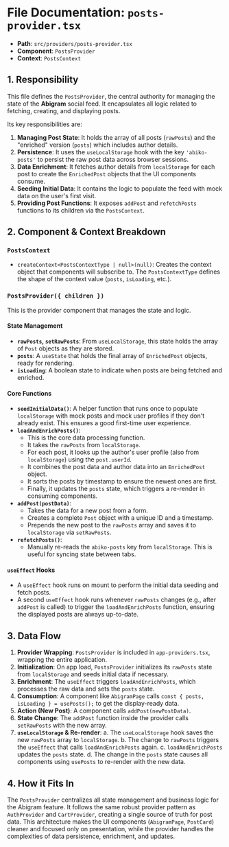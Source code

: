 # File Documentation: `posts-provider.tsx`

-   **Path**: `src/providers/posts-provider.tsx`
-   **Component**: `PostsProvider`
-   **Context**: `PostsContext`

## 1. Responsibility

This file defines the `PostsProvider`, the central authority for managing the state of the **Abigram** social feed. It encapsulates all logic related to fetching, creating, and displaying posts.

Its key responsibilities are:
1.  **Managing Post State**: It holds the array of all posts (`rawPosts`) and the "enriched" version (`posts`) which includes author details.
2.  **Persistence**: It uses the `useLocalStorage` hook with the key `'abiko-posts'` to persist the raw post data across browser sessions.
3.  **Data Enrichment**: It fetches author details from `localStorage` for each post to create the `EnrichedPost` objects that the UI components consume.
4.  **Seeding Initial Data**: It contains the logic to populate the feed with mock data on the user's first visit.
5.  **Providing Post Functions**: It exposes `addPost` and `refetchPosts` functions to its children via the `PostsContext`.

## 2. Component & Context Breakdown

### `PostsContext`
-   `createContext<PostsContextType | null>(null)`: Creates the context object that components will subscribe to. The `PostsContextType` defines the shape of the context value (`posts`, `isLoading`, etc.).

### `PostsProvider({ children })`
This is the provider component that manages the state and logic.

#### State Management
-   **`rawPosts`, `setRawPosts`**: From `useLocalStorage`, this state holds the array of `Post` objects as they are stored.
-   **`posts`**: A `useState` that holds the final array of `EnrichedPost` objects, ready for rendering.
-   **`isLoading`**: A boolean state to indicate when posts are being fetched and enriched.

#### Core Functions

-   **`seedInitialData()`**: A helper function that runs once to populate `localStorage` with mock posts and mock user profiles if they don't already exist. This ensures a good first-time user experience.
-   **`loadAndEnrichPosts()`**:
    -   This is the core data processing function.
    -   It takes the `rawPosts` from `localStorage`.
    -   For each post, it looks up the author's user profile (also from `localStorage`) using the `post.userId`.
    -   It combines the post data and author data into an `EnrichedPost` object.
    -   It sorts the posts by timestamp to ensure the newest ones are first.
    -   Finally, it updates the `posts` state, which triggers a re-render in consuming components.
-   **`addPost(postData)`**:
    -   Takes the data for a new post from a form.
    -   Creates a complete `Post` object with a unique ID and a timestamp.
    -   Prepends the new post to the `rawPosts` array and saves it to `localStorage` via `setRawPosts`.
-   **`refetchPosts()`**:
    -   Manually re-reads the `abiko-posts` key from `localStorage`. This is useful for syncing state between tabs.

#### `useEffect` Hooks
-   A `useEffect` hook runs on mount to perform the initial data seeding and fetch posts.
-   A second `useEffect` hook runs whenever `rawPosts` changes (e.g., after `addPost` is called) to trigger the `loadAndEnrichPosts` function, ensuring the displayed posts are always up-to-date.

## 3. Data Flow

1.  **Provider Wrapping**: `PostsProvider` is included in `app-providers.tsx`, wrapping the entire application.
2.  **Initialization**: On app load, `PostsProvider` initializes its `rawPosts` state from `localStorage` and seeds initial data if necessary.
3.  **Enrichment**: The `useEffect` triggers `loadAndEnrichPosts`, which processes the raw data and sets the `posts` state.
4.  **Consumption**: A component like `AbigramPage` calls `const { posts, isLoading } = usePosts();` to get the display-ready data.
5.  **Action (New Post)**: A component calls `addPost(newPostData)`.
6.  **State Change**: The `addPost` function inside the provider calls `setRawPosts` with the new array.
7.  **`useLocalStorage` & Re-render**:
    a.  The `useLocalStorage` hook saves the new `rawPosts` array to `localStorage`.
    b.  The change to `rawPosts` triggers the `useEffect` that calls `loadAndEnrichPosts` again.
    c.  `loadAndEnrichPosts` updates the `posts` state.
    d.  The change in the `posts` state causes all components using `usePosts` to re-render with the new data.

## 4. How it Fits In

The `PostsProvider` centralizes all state management and business logic for the Abigram feature. It follows the same robust provider pattern as `AuthProvider` and `CartProvider`, creating a single source of truth for post data. This architecture makes the UI components (`AbigramPage`, `PostCard`) cleaner and focused only on presentation, while the provider handles the complexities of data persistence, enrichment, and updates.
